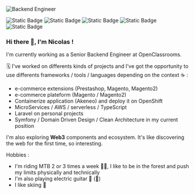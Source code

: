 ![Backend Engineer](https://github.com/user-attachments/assets/71bf3dd0-6854-427b-b628-574cc0ad6d08)

![Static Badge](https://img.shields.io/badge/php-7A86B8) ![Static Badge](https://img.shields.io/badge/TypeScript-3178c6) ![Static Badge](https://img.shields.io/badge/AWS-141f2e)  ![Static Badge](https://img.shields.io/badge/python-ffdf76) ![Static Badge](https://img.shields.io/badge/Clean%20Code-f6f8fa)


### Hi there 👋, I'm Nicolas !

I'm currently working as a Senior Backend Engineer at OpenClassrooms.

:spiral_calendar: I've worked on differents kinds of projects and I've got the opportunity to use differents frameworks / tools / languages depending on the context :coffee: :
- e-commerce extensions (Prestashop, Magento, Magento2)
- e-commerce plateform (Magento / Magento2)
- Containerize application (Akeneo) and deploy it on OpenShift
- MicroServices / AWS / serverless / TypeScript
- Laravel on personal projects
- Symfony / Domain Driven Design / Clean Architecture in my current position

I'm also exploring __Web3__ components and ecosystem. It's like discovering the web for the first time, so interesting.

Hobbies : 
- I'm riding MTB 2 or 3 times a week :mountain_biking_man:, I like to be in the forest and push my limits physically and technically
- I'm also playing electric guitar :guitar: (:metal:)
- I like skiing :ski:

<!--
**NicolasMugnier/NicolasMugnier** is a ✨ _special_ ✨ repository because its `README.md` (this file) appears on your GitHub profile.

Here are some ideas to get you started:

- 🔭 I’m currently working on ...
- 🌱 I’m currently learning ...
- 👯 I’m looking to collaborate on ...
- 🤔 I’m looking for help with ...
- 💬 Ask me about ...
- 📫 How to reach me: ...
- 😄 Pronouns: ...
- ⚡ Fun fact: ...
-->
